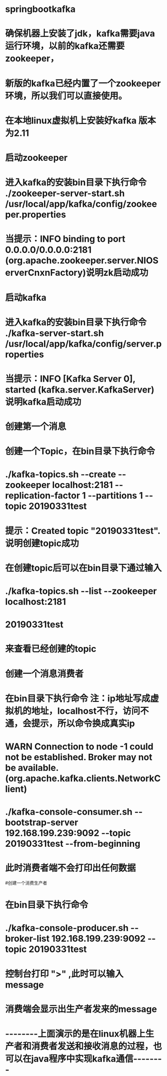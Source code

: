 # springbootkafka

# 确保机器上安装了jdk，kafka需要java运行环境，以前的kafka还需要zookeeper，
# 新版的kafka已经内置了一个zookeeper环境，所以我们可以直接使用。




# 在本地linux虚拟机上安装好kafka 版本为2.11

# 启动zookeeper
# 进入kafka的安装bin目录下执行命令  ./zookeeper-server-start.sh /usr/local/app/kafka/config/zookeeper.properties
# 当提示：INFO binding to port 0.0.0.0/0.0.0.0:2181 (org.apache.zookeeper.server.NIOServerCnxnFactory)说明zk启动成功

# 启动kafka
# 进入kafka的安装bin目录下执行命令 ./kafka-server-start.sh /usr/local/app/kafka/config/server.properties
# 当提示：INFO [Kafka Server 0], started (kafka.server.KafkaServer) 说明kafka启动成功

# 创建第一个消息
# 创建一个Topic，在bin目录下执行命令
# ./kafka-topics.sh --create --zookeeper localhost:2181 --replication-factor 1 --partitions 1 --topic 20190331test
# 提示：Created topic "20190331test". 说明创建topic成功

# 在创建topic后可以在bin目录下通过输入
# ./kafka-topics.sh --list --zookeeper localhost:2181
# 20190331test  
# 来查看已经创建的topic

# 创建一个消息消费者
# 在bin目录下执行命令 注：ip地址写成虚拟机的地址，localhost不行，访问不通，会提示，所以命令换成真实ip
# WARN Connection to node -1 could not be established. Broker may not be available. (org.apache.kafka.clients.NetworkClient)

# ./kafka-console-consumer.sh --bootstrap-server 192.168.199.239:9092 --topic 20190331test --from-beginning
# 此时消费者端不会打印出任何数据

#创建一个消费生产者
# 在bin目录下执行命令
# ./kafka-console-producer.sh --broker-list 192.168.199.239:9092 --topic 20190331test
# 控制台打印  ">" ,此时可以输入message
# 消费端会显示出生产者发来的message

# --------上面演示的是在linux机器上生产者和消费者发送和接收消息的过程，也可以在java程序中实现kafka通信--------